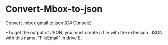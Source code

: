# Convert-Mbox-to-json
Convert .mbox gmail to json (C# Console)

*To get the output of JSON, you must create a file with the extension .JSON with this name: "FileEmail" in drive E.
